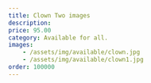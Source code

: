 ```yaml
---
title: Clown Two images
description: 
price: 95.00
category: Available for all.
images: 
    - /assets/img/available/clown.jpg
    - /assets/img/available/clown1.jpg
order: 100000
---
```

